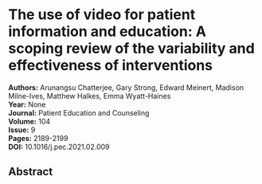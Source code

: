 # The use of video for patient information and education: A scoping review of the variability and effectiveness of interventions

**Authors:** Arunangsu Chatterjee, Gary Strong, Edward Meinert, Madison Milne-Ives, Matthew Halkes, Emma Wyatt-Haines  
**Year:** None  
**Journal:** Patient Education and Counseling  
**Volume:** 104  
**Issue:** 9  
**Pages:** 2189-2199  
**DOI:** 10.1016/j.pec.2021.02.009  

## Abstract


